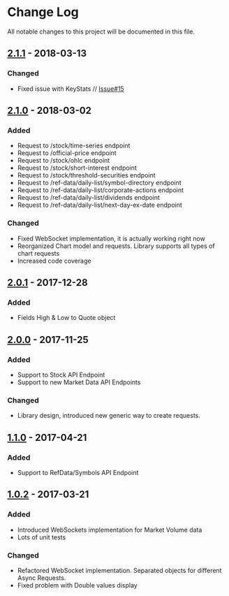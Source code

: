 # Change Log
All notable changes to this project will be documented in this file.

## [2.1.1] - 2018-03-13

### Changed

- Fixed issue with KeyStats // [Issue#15](https://github.com/WojciechZankowski/iextrading4j/issues/15) 

## [2.1.0] - 2018-03-02

### Added

- Request to /stock/time-series endpoint
- Request to /official-price endpoint
- Request to /stock/ohlc endpoint
- Request to /stock/short-interest endpoint 
- Request to /stock/threshold-securities endpoint
- Request to /ref-data/daily-list/symbol-directory endpoint
- Request to /ref-data/daily-list/corporate-actions endpoint
- Request to /ref-data/daily-list/dividends endpoint
- Request to /ref-data/daily-list/next-day-ex-date endpoint

### Changed

- Fixed WebSocket implementation, it is actually working right now
- Reorganized Chart model and requests. Library supports all types of chart requests 
- Increased code coverage

## [2.0.1] - 2017-12-28

### Added

- Fields High & Low to Quote object

## [2.0.0] - 2017-11-25

### Added

- Support to Stock API Endpoint
- Support to new Market Data API Endpoints

### Changed

- Library design, introduced new generic way to create requests. 

## [1.1.0] - 2017-04-21

### Added

- Support to RefData/Symbols API Endpoint

## [1.0.2] - 2017-03-21

### Added

- Introduced WebSockets implementation for Market Volume data
- Lots of unit tests

### Changed 

- Refactored WebSocket implementation. Separated objects for different Async Requests.
- Fixed problem with Double values display


[1.0.2]: https://github.com/WojciechZankowski/iextrading4j/compare/IT4J_RELEASE_1_0_1...IT4J_RELEASE_1_0_2
[1.1.0]: https://github.com/WojciechZankowski/iextrading4j/compare/IT4J_RELEASE_1_0_2...IT4J_RELEASE_1_1_0
[2.0.0]: https://github.com/WojciechZankowski/iextrading4j/compare/IT4J_RELEASE_1_1_0...IT4J_RELEASE_2_0_0
[2.0.1]: https://github.com/WojciechZankowski/iextrading4j/compare/IT4J_RELEASE_2_0_0...IT4J_RELEASE_2_0_1
[2.1.0]: https://github.com/WojciechZankowski/iextrading4j/compare/IT4J_RELEASE_2_0_1...IT4J_RELEASE_2_1_0
[2.1.1]: https://github.com/WojciechZankowski/iextrading4j/compare/IT4J_RELEASE_2_1_0...IT4J_RELEASE_2_1_1

